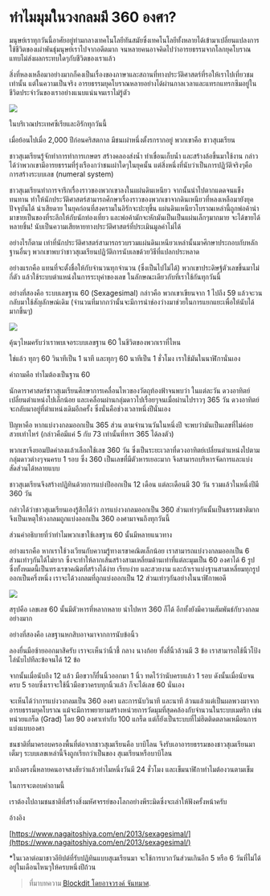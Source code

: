 ทำไมมุมในวงกลมมี 360 องศา?
===

มนุษย์เราทุกวันนี้อาศัยอยู่ท่ามกลางเทคโนโลยีทันสมัยซึ่งเทคโนโลยีทั้งหลายได้เข้ามาเปลี่ยนแปลงการใช้ชีวิตของเผ่าพันธุ์มนุษย์เราไปจากอดีตมาก จนหลายคนอาจคิดไปว่าอารยธรรมจากโลกยุคโบราณแทบไม่ส่งผลกระทบใดๆกับชีวิตของเราแล้ว

สิ่งที่หลงเหลือมาอย่างมากก็คงเป็นเรื่องของภาษาและสถานที่ทางประวัติศาสตร์ที่รอให้เราไปเที่ยวชมเท่านั้น แต่ในความเป็นจริง อารยธรรมยุคโบราณหลายอย่างได้ผ่านกาลเวลาและแทรกแทรกซึมอยู่ในชีวิตประจำวันของเราอย่างแนบแน่นจนเราไม่รู้ตัว

![](https://t0.blockdit.com/photos/2018/10/5bd15d069c8f3504d5f01761.jpg)

ในบริเวณประเทศซีเรียและอิรักทุกวันนี้

เมื่อย้อนไปเมื่อ 2,000 ปีก่อนคริสตกาล มีชนเผ่าหนึ่งตั้งรกรากอยู่ พวกเขาคือ ชาวสุเมเรียน

ชาวสุเมเรียนรู้จักทำการทำการเกษตร สร้างคลองส่งน้ำ ทำเขื่อนเก็บน้ำ และสร้างล้อขึ้นมาใช้งาน กล่าวได้ว่าพวกเขามีอารยธรรมที่รุ่งเรืองกว่าชนเผ่าใดๆในยุคนั้น แต่สิ่งหนึ่งที่นับว่าเป็นการปฏิวัติจริงๆคือ การสร้างระบบเลข (numeral system)

ชาวสุเมเรียนทำการจารึกเรื่องราวของพวกเขาลงในแผ่นดินเหนียว จากนั้นนำไปตากแดดจนแข็งทนทาน ทำให้นักประวัติศาสตร์สามารถศึกษาเรื่องราวของพวกเขาจากดินเหนียวที่หลงเหลือมายังยุคปัจจุบันได้ น่าเสียดาย ในยุคก่อนที่สงครามในอิรักจะปะทุขึ้น แผ่นดินเหนียวโบราณเหล่านี้ถูกพ่อค้านำมาขายเป็นของที่ระลึกให้กับนักท่องเที่ยว และพ่อค้ามักจะหักมันเป็นเป็นแผ่นเล็กๆมากมาย จะได้ขายได้หลายชิ้น! นับเป็นความเสียหายทางประวัติศาสตร์ที่ประเมินมูลค่าไม่ได้

อย่างไรก็ตาม เท่าที่นักประวัติศาสตร์สามารถรวบรวมแผ่นดินเหนียวเหล่านั้นมาศึกษาประกอบกับหลักฐานอื่นๆ พวกเขาพบว่าชาวสุเมเรียนปฏิวัติการนับเลขด้วยวิธีที่แปลกประหลาด

อย่างแรกคือ แทนที่จะตั้งชื่อให้กับจำนวนทุกจำนวน (ซึ่งเป็นไปไม่ได้) พวกเขาประดิษฐ์ตัวเลขขึ้นมาไม่กี่ตัว แล้วใช้ระบบตำแหน่งในการระบุค่าของเลข ในลักษณะเดียวกับที่เราใช้กันทุกวันนี้

อย่างที่สองคือ ระบบเลขฐาน 60 (Sexagesimal) กล่าวคือ พวกเขาเขียนจาก 1 ไปถึง 59 แล้วจะวนกลับมาใช้สัญลักษณ์เดิม (จำนวนที่มากกว่านั้นจะมีการนำช่องว่างมาช่วยในการแยกแยะเพื่อให้นับได้มากขึ้นๆ)

![](https://t0.blockdit.com/photos/2018/10/5bd15d229c8f3504d5f019d5.jpg)

คุ้นๆไหมครับว่าเราพบเจอระบบเลขฐาน 60 ในชีวิตของพวกเราที่ไหน

ใช่แล้ว ทุกๆ 60 วินาทีเป็น 1 นาที และทุกๆ 60 นาทีเป็น 1 ชั่วโมง เราใช้มันในนาฬิกานั่นเอง

คำถามคือ ทำไมต้องเป็นฐาน 60

นักดาราศาสตร์ชาวสุเมเรียนศึกษาการเคลื่อนไหวของวัตถุท้องฟ้าจนพบว่า ในแต่ละวัน ดวงอาทิตย์เปลี่ยนตำแหน่งไปเล็กน้อย และเคลื่อนผ่านกลุ่มดาวไปเรื่อยๆจนเมื่อผ่านไปราวๆ 365 วัน ดวงอาทิตย์จะกลับมาอยู่ที่ตำแหน่งเดิมอีกครั้ง ซึ่งนั่นคือช่วงเวลาหนึ่งปีนั่นเอง

ปัญหาคือ หากแบ่งวงกลมออกเป็น 365 ส่วน ตามจำนวนวันในหนึ่งปี จะพบว่ามันเป็นเลขที่ไม่ค่อยสวยเท่าไหร่ (กล่าวคือมีแค่ 5 กับ 73 เท่านั้นที่หาร 365 ได้ลงตัว)

พวกเขาจึงยอมปัดค่าลงแล้วเลือกใช้เลข 360 วัน ซึ่งเป็นระยะเวลาที่ดวงอาทิตย์เปลี่ยนตำแหน่งไปตามกลุ่มดาวต่างๆจนครบ 1 รอบ ซึ่ง 360 เป็นเลขที่มีตัวหารเยอะมาก จึงสามารถบริหารจัดการและแบ่งสัดส่วนได้หลายแบบ

ชาวสุเมเรียนจึงสร้างปฏิทินด้วยการแบ่งปีออกเป็น 12 เดือน แต่ละเดือนมี 30 วัน รวมแล้วในหนึ่งปีมี 360 วัน

กล่าวได้ว่าชาวสุเมเรียนเองรู้สึกได้ว่า การแบ่งวงกลมออกเป็น 360 ส่วนเท่าๆกันนั้นเป็นธรรมชาติมากจึงเป็นเหตุให้วงกลมถูกแบ่งออกเป็น 360 องศามาจนถึงทุกวันนี้

ส่วนคำอธิบายที่ว่าทำไมพวกเขาใช้เลขฐาน 60 นั้นมีหลายแนวทาง

อย่างแรกคือ หากเราใช้วงเวียนกับความรู้ทางเรขาคณิตเล็กน้อย เราสามารถแบ่งวงกลมออกเป็น 6 ส่วนเท่าๆกันได้ไม่ยาก ซึ่งจะทำให้ลากเส้นสร้างสามเหลี่ยมด้านเท่าที่แต่ละมุมเป็น 60 องศาได้ 6 รูป ซึ่งทั้งหมดนี้เป็นทรงเรขาคณิตที่สร้างได้ง่าย เรียบง่าย และสวยงาม และถ้าเราแบ่งฐานสามเหลี่ยมทุกรูปออกเป็นครึ่งหนึ่ง เราจะได้วงกลมที่ถูกแบ่งออกเป็น 12 ส่วนเท่าๆกันอย่างในนาฬิกาพอดี

![](https://t0.blockdit.com/photos/2018/10/5bd15d459c8f3504d5f01b64.jpg)

สรุปคือ เลขเลข 60 นั้นมีตัวหารที่หลากหลาย นำไปหาร 360 ก็ได้ อีกทั้งยังมีความสัมพันธ์กับวงกลมอย่างมาก

อย่างที่สองคือ เลขฐานหกสิบอาจมาจากการนับข้อนิ้ว

ลองยื่นมือซ้ายออกมาสิครับ เราจะเห็นว่านิ้วชี้ กลาง นางก้อย ทั้งสี่นิ้วล้วนมี 3 ข้อ เราสามารถใช้นิ้วโป้งไล่นับไปทีละข้อจนได้ 12 ข้อ

จากนั้นเมื่อนับถึง 12 แล้ว มือขวาก็ยื่นนิ้วออกมา 1 นิ้ว ทดไว้ว่านับครบแล้ว 1 รอบ ดังนั้นเมื่อนับจนครบ 5 รอบซึ่งเราจะใช้นิ้วมือขวาครบทุกนิ้วแล้ว ก็จะได้เลข 60 นั่นเอง

จะเห็นได้ว่าการแบ่งวงกลมเป็น 360 องศา และการนับวินาที และนาที ล้วนแล้วแต่เป็นผลพวงมาจากอารยธรรมยุคโบราณ แม้จะมีการพยายามสร้างหน่วยการวัดมุมที่สุดคล้องกับจำนวนในระบบเมตริก เช่น หน่วยแกร็ด (Grad) โดย 90 องศาเท่ากับ 100 แกร็ด แต่ก็ยังเป็นระบบที่ไม่ฮิตติดตลาดเหมือนการแบ่งแบบองศา

ชนชาติที่มาครอบครองพื้นที่ต่อจากชาวสุเมเรียนคือ บาบิโลน จึงรับเอาอารยธรรมของชาวสุเมเรียนมาเต็มๆ ระบบเลขเหล่านี้จึงถูกเรียกว่าเป็นของ สุเมเรียนหรือบาบิโลน

มาถึงตรงนี้หลายคนอาจสงสัยว่าแล้วทำไมหนึ่งวันมี 24 ชั่วโมง และเข็มนาฬิกาทำไมต้องวนตามเข็ม

ในการจะตอบคำถามนี้

เราต้องไปถามชนชาติที่สร้างสิ่งมหัศจรรย์ของโลกอย่างพีระมิดซึ่งจะเล่าให้ฟังครั้งหน้าครับ

อ้างอิง

[https://www.nagaitoshiya.com/en/2013/sexagesimal/](https://www.nagaitoshiya.com/en/2013/sexagesimal/)

*ในเวลาต่อมาชาวอียิปต์ที่รับปฏิทินแบบสุเมเรียนมา จะใช้การบวกวันส่วนเกินอีก 5 หรือ 6 วันที่ไม่ได้อยู่ในเดือนไหนๆให้ครบหนึ่งปีถ้วน


> ที่มาบทความ [ฺBlockdit โดยอาจวรงค์ จันทมาศ](https://www.blockdit.com/articles/5bd15db076979b0416e44916).
<!--stackedit_data:
eyJoaXN0b3J5IjpbLTE0NjcyMjI5NTFdfQ==
-->